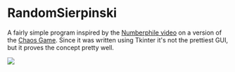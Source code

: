 <h1>RandomSierpinski</h1>
<p>A fairly simple program inspired by the <a href="https://youtu.be/kbKtFN71Lfs">Numberphile video</a> on a version of the <a href="https://en.wikipedia.org/wiki/Chaos_game">Chaos Game</a>. Since it was written using Tkinter it's not the prettiest GUI, but it proves the concept pretty well.</p>
<img src="http://i.imgur.com/QlcxT8S.png">

